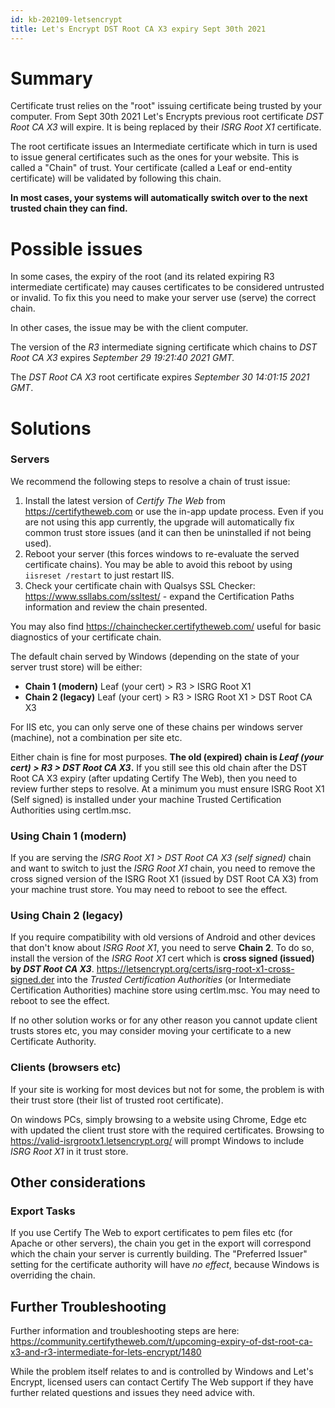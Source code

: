 ```yaml
---
id: kb-202109-letsencrypt
title: Let's Encrypt DST Root CA X3 expiry Sept 30th 2021 
---
```


# Summary

Certificate trust relies on the "root" issuing certificate being trusted by your computer. From Sept 30th 2021 Let's Encrypts previous root certificate *DST Root CA X3* will expire. It is being replaced by their *ISRG Root X1* certificate.

The root certificate issues an Intermediate certificate which in turn is used to issue general certificates such as the ones for your website. This is called a "Chain" of trust. Your certificate (called a Leaf or end-entity certificate) will be validated by following this chain.

**In most cases, your systems will automatically switch over to the next trusted chain they can find.**

# Possible issues
In some cases, the expiry of the root (and its related expiring R3 intermediate certificate) may causes certificates to be considered untrusted or invalid. To fix this you need to make your server use (serve) the correct chain.

In other cases, the issue may be with the client computer.

The version of the *R3* intermediate signing certificate which chains to *DST Root CA X3* expires *September 29 19:21:40 2021 GMT.*

The *DST Root CA X3* root certificate expires *September 30 14:01:15 2021 GMT*.

# Solutions

### Servers

We recommend the following steps to resolve a chain of trust issue:

1. Install the latest version of *Certify The Web* from https://certifytheweb.com or use the in-app update process. Even if you are not using this app currently, the upgrade will automatically fix common trust store issues (and it can then be uninstalled if not being used).
2. Reboot your server (this forces windows to re-evaluate the served certificate chains). You may be able to avoid this reboot by using `iisreset /restart` to just restart IIS.
3. Check your certificate chain with Qualsys SSL Checker: https://www.ssllabs.com/ssltest/ - expand the Certification Paths information and review the chain presented.

You may also find https://chainchecker.certifytheweb.com/ useful for basic diagnostics of your certificate chain.

The default chain served by Windows (depending on the state of your server trust store) will be either:
- **Chain 1 (modern)** Leaf (your cert) > R3 > ISRG Root X1
- **Chain 2 (legacy)** Leaf (your cert) > R3 > ISRG Root X1 > DST Root CA X3

For IIS etc, you can only serve one of these chains per windows server (machine), not a combination per site etc.

Either chain is fine for most purposes. **The old (expired) chain is *Leaf (your cert) > R3 > DST Root CA X3*.** If you still see this old chain after the DST Root CA X3 expiry (after updating Certify The Web), then you need to review further steps to resolve. At a minimum you must ensure ISRG Root X1 (Self signed) is installed under your machine Trusted Certification Authorities using certlm.msc.

### Using Chain 1 (modern)
If you are serving the *ISRG Root X1 > DST Root CA X3 (self signed)* chain and want to switch to just the *ISRG Root X1* chain, you need to remove the cross signed version of the ISRG Root X1 (issued by DST Root CA X3) from your machine trust store. You may need to reboot to see the effect.

### Using Chain 2 (legacy)
If you require compatibility with old versions of Android and other devices that don't know about *ISRG Root X1*, you need to serve **Chain 2**. To do so, install the version of the *ISRG Root X1* cert which is **cross signed (issued) by *DST Root CA X3***. https://letsencrypt.org/certs/isrg-root-x1-cross-signed.der into the *Trusted Certification Authorities* (or Intermediate Certification Authorities) machine store using certlm.msc. You may need to reboot to see the effect.

If no other solution works or for any other reason you cannot update client trusts stores etc, you may consider moving your certificate to a new Certificate Authority.

### Clients (browsers etc)
If your site is working for most devices but not for some, the problem is with their trust store (their list of trusted root certificate).

On windows PCs, simply browsing to a website using Chrome, Edge etc with updated the client trust store with the required certificates. Browsing to https://valid-isrgrootx1.letsencrypt.org/ will prompt Windows to include *ISRG Root X1* in it trust store.

## Other considerations
### Export Tasks
If you use Certify The Web to export certificates to pem files etc (for Apache or other servers), the chain you get in the export will correspond which the chain your server is currently building. The "Preferred Issuer" setting for the certificate authority will have *no effect*, because Windows is overriding the chain.

## Further Troubleshooting
Further information and troubleshooting steps are here: https://community.certifytheweb.com/t/upcoming-expiry-of-dst-root-ca-x3-and-r3-intermediate-for-lets-encrypt/1480

While the problem itself relates to and is controlled by Windows and Let's Encrypt, licensed users can contact Certify The Web support if they have further related questions and issues they need advice with.